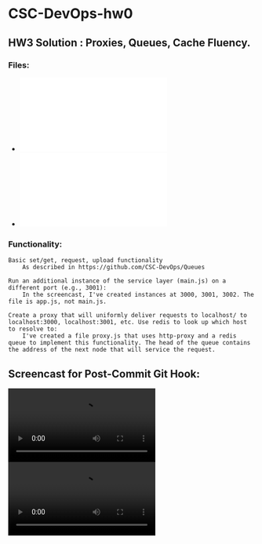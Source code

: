 # CSC-DevOps-hw0


## HW3 Solution : Proxies, Queues, Cache Fluency.
### Files:
* ![Alt text](/main.js)
* ![Alt text](/proxy.js)

### Functionality:

    Basic set/get, request, upload functionality
        As described in https://github.com/CSC-DevOps/Queues

    Run an additional instance of the service layer (main.js) on a different port (e.g., 3001):
        In the screencast, I've created instances at 3000, 3001, 3002. The file is app.js, not main.js.

    Create a proxy that will uniformly deliver requests to localhost/ to localhost:3000, localhost:3001, etc. Use redis to look up which host to resolve to:
        I've created a file proxy.js that uses http-proxy and a redis queue to implement this functionality. The head of the queue contains the address of the next node that will service the request.


## Screencast for Post-Commit Git Hook:
![ScreenCast](/HW-3.mov)
![ScreenCast](/HW3-Recent.mov)

